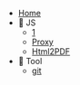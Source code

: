 - [Home](/)
- 🤎 JS
  - [1](/js/1.md)
  - [Proxy](/js/proxy.md)
  - [Html2PDF](/js/html2pdf.md)
- 🔧 Tool
  - [git](/tool/git.md)